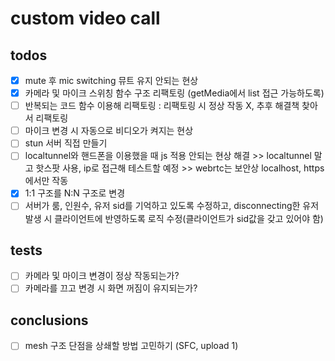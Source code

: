 # custom video call

## todos

- [x] mute 후 mic switching 뮤트 유지 안되는 현상
- [x] 카메라 및 마이크 스위칭 함수 구조 리팩토링 (getMedia에서 list 접근 가능하도록)
- [ ] 반복되는 코드 함수 이용해 리팩토링 : 리팩토링 시 정상 작동 X, 추후 해결책 찾아서 리팩토링
- [ ] 마이크 변경 시 자동으로 비디오가 켜지는 현상
- [ ] stun 서버 직접 만들기
- [ ] localtunnel와 핸드폰을 이용했을 때 js 적용 안되는 현상 해결 >> localtunnel 말고 핫스팟 사용, ip로 접근해 테스트할 예정 >> webrtc는 보안상 localhost, https에서만 작동
- [x] 1:1 구조를 N:N 구조로 변경
- [ ] 서버가 룸, 인원수, 유저 sid를 기억하고 있도록 수정하고, disconnecting한 유저 발생 시 클라이언트에 반영하도록 로직 수정(클라이언트가 sid값을 갖고 있어야 함)

## tests

- [ ] 카메라 및 마이크 변경이 정상 작동되는가?
- [ ] 카메라를 끄고 변경 시 화면 꺼짐이 유지되는가?

## conclusions

- [ ] mesh 구조 단점을 상쇄할 방법 고민하기 (SFC, upload 1)
